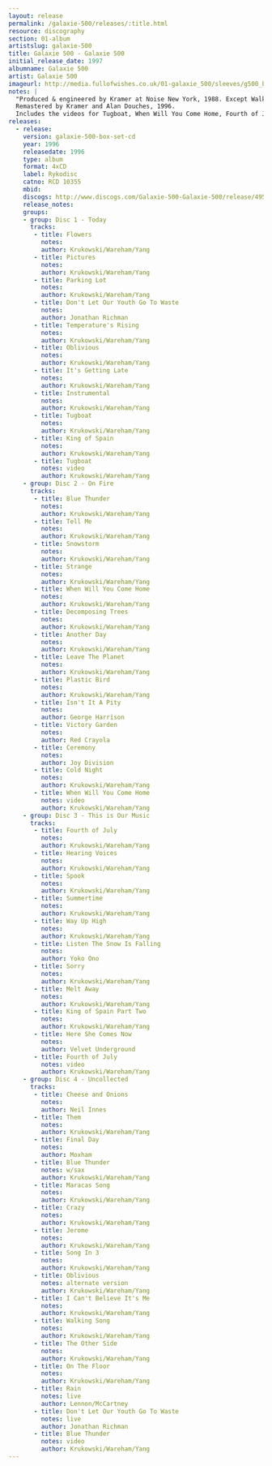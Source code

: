 ```yaml
---
layout: release
permalink: /galaxie-500/releases/:title.html
resource: discography
section: 01-album
artistslug: galaxie-500
title: Galaxie 500 - Galaxie 500
initial_release_date: 1997
albumname: Galaxie 500
artist: Galaxie 500
imageurl: http://media.fullofwishes.co.uk/01-galaxie_500/sleeves/g500_boxset_box_front.jpg
notes: |
  "Produced & engineered by Kramer at Noise New York, 1988. Except Walking Song, The Other Side, On The Floor recorded by Perkin Barnes at 6/8 Studio 1987 and Rain/Don't Let Our Youth Go To Waste recorded live at CBGB's (sound by Kramer), 1988
  Remastered by Kramer and Alan Douches, 1996.
  Includes the videos for Tugboat, When Will You Come Home, Fourth of July and Blue Thunder all directed by Sergio Huidor (1988-90)."
releases:
  - release: 
    version: galaxie-500-box-set-cd
    year: 1996
    releasedate: 1996
    type: album
    format: 4xCD
    label: Rykodisc
    catno: RCD 10355
    mbid: 
    discogs: http://www.discogs.com/Galaxie-500-Galaxie-500/release/495238
    release_notes:
    groups:
    - group: Disc 1 - Today
      tracks:
       - title: Flowers
         notes: 
         author: Krukowski/Wareham/Yang
       - title: Pictures
         notes: 
         author: Krukowski/Wareham/Yang
       - title: Parking Lot
         notes: 
         author: Krukowski/Wareham/Yang
       - title: Don't Let Our Youth Go To Waste
         notes: 
         author: Jonathan Richman
       - title: Temperature's Rising
         notes: 
         author: Krukowski/Wareham/Yang
       - title: Oblivious
         notes: 
         author: Krukowski/Wareham/Yang
       - title: It's Getting Late
         notes: 
         author: Krukowski/Wareham/Yang
       - title: Instrumental
         notes: 
         author: Krukowski/Wareham/Yang
       - title: Tugboat
         notes: 
         author: Krukowski/Wareham/Yang
       - title: King of Spain
         notes: 
         author: Krukowski/Wareham/Yang
       - title: Tugboat
         notes: video
         author: Krukowski/Wareham/Yang
    - group: Disc 2 - On Fire
      tracks:
       - title: Blue Thunder
         notes: 
         author: Krukowski/Wareham/Yang
       - title: Tell Me
         notes: 
         author: Krukowski/Wareham/Yang
       - title: Snowstorm
         notes: 
         author: Krukowski/Wareham/Yang
       - title: Strange
         notes: 
         author: Krukowski/Wareham/Yang
       - title: When Will You Come Home
         notes: 
         author: Krukowski/Wareham/Yang
       - title: Decomposing Trees
         notes: 
         author: Krukowski/Wareham/Yang
       - title: Another Day
         notes: 
         author: Krukowski/Wareham/Yang
       - title: Leave The Planet
         notes: 
         author: Krukowski/Wareham/Yang
       - title: Plastic Bird
         notes: 
         author: Krukowski/Wareham/Yang
       - title: Isn't It A Pity
         notes: 
         author: George Harrison
       - title: Victory Garden
         notes: 
         author: Red Crayola
       - title: Ceremony
         notes: 
         author: Joy Division
       - title: Cold Night
         notes: 
         author: Krukowski/Wareham/Yang
       - title: When Will You Come Home
         notes: video
         author: Krukowski/Wareham/Yang
    - group: Disc 3 - This is Our Music
      tracks:
       - title: Fourth of July
         notes: 
         author: Krukowski/Wareham/Yang
       - title: Hearing Voices
         notes: 
         author: Krukowski/Wareham/Yang
       - title: Spook
         notes: 
         author: Krukowski/Wareham/Yang
       - title: Summertime
         notes: 
         author: Krukowski/Wareham/Yang
       - title: Way Up High
         notes: 
         author: Krukowski/Wareham/Yang
       - title: Listen The Snow Is Falling
         notes: 
         author: Yoko Ono
       - title: Sorry
         notes: 
         author: Krukowski/Wareham/Yang
       - title: Melt Away
         notes: 
         author: Krukowski/Wareham/Yang
       - title: King of Spain Part Two
         notes: 
         author: Krukowski/Wareham/Yang
       - title: Here She Comes Now
         notes: 
         author: Velvet Underground
       - title: Fourth of July
         notes: video
         author: Krukowski/Wareham/Yang
    - group: Disc 4 - Uncollected
      tracks:
       - title: Cheese and Onions
         notes: 
         author: Neil Innes
       - title: Them
         notes: 
         author: Krukowski/Wareham/Yang
       - title: Final Day
         notes: 
         author: Moxham
       - title: Blue Thunder
         notes: w/sax
         author: Krukowski/Wareham/Yang
       - title: Maracas Song
         notes: 
         author: Krukowski/Wareham/Yang
       - title: Crazy
         notes: 
         author: Krukowski/Wareham/Yang
       - title: Jerome
         notes: 
         author: Krukowski/Wareham/Yang
       - title: Song In 3
         notes: 
         author: Krukowski/Wareham/Yang
       - title: Oblivious
         notes: alternate version
         author: Krukowski/Wareham/Yang
       - title: I Can't Believe It's Me
         notes: 
         author: Krukowski/Wareham/Yang
       - title: Walking Song
         notes: 
         author: Krukowski/Wareham/Yang
       - title: The Other Side
         notes: 
         author: Krukowski/Wareham/Yang
       - title: On The Floor
         notes: 
         author: Krukowski/Wareham/Yang
       - title: Rain
         notes: live
         author: Lennon/McCartney
       - title: Don't Let Our Youth Go To Waste 
         notes: live
         author: Jonathan Richman
       - title: Blue Thunder
         notes: video
         author: Krukowski/Wareham/Yang
---
```

